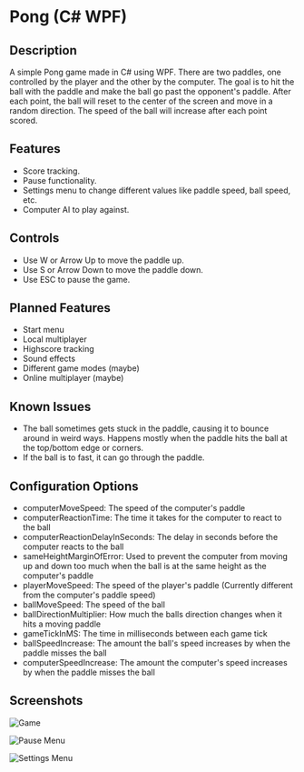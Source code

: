 # Pong (C# WPF)

## Description
A simple Pong game made in C# using WPF. There are two paddles, one controlled by the player and the other by the computer. The goal is to hit the ball with the paddle and make the ball go past the opponent's paddle. After each point, the ball will reset to the center of the screen and move in a random direction. The speed of the ball will increase after each point scored.

## Features
- Score tracking.
- Pause functionality.
- Settings menu to change different values like paddle speed, ball speed, etc.
- Computer AI to play against.

## Controls
- Use W or Arrow Up to move the paddle up.
- Use S or Arrow Down to move the paddle down.
- Use ESC to pause the game.

## Planned Features
- Start menu
- Local multiplayer
- Highscore tracking
- Sound effects
- Different game modes (maybe)
- Online multiplayer (maybe)

## Known Issues
- The ball sometimes gets stuck in the paddle, causing it to bounce around in weird ways. Happens mostly when the paddle hits the ball at the top/bottom edge or corners.
- If the ball is to fast, it can go through the paddle.

## Configuration Options
  - computerMoveSpeed: The speed of the computer's paddle
  - computerReactionTime: The time it takes for the computer to react to the ball
  - computerReactionDelayInSeconds: The delay in seconds before the computer reacts to the ball
  - sameHeightMarginOfError: Used to prevent the computer from moving up and down too much when the ball is at the same height as the computer's paddle
  - playerMoveSpeed: The speed of the player's paddle (Currently different from the computer's paddle speed)
  - ballMoveSpeed: The speed of the ball
  - ballDirectionMultiplier: How much the balls direction changes when it hits a moving paddle
  - gameTickInMS: The time in milliseconds between each game tick
  - ballSpeedIncrease: The amount the ball's speed increases by when the paddle misses the ball
  - computerSpeedIncrease: The amount the computer's speed increases by when the paddle misses the ball

## Screenshots
![Game](https://github.com/KreativeName1/Pong/assets/115576847/7dab7225-e124-46f0-af89-ff925b8898ef)

![Pause Menu](https://github.com/KreativeName1/Pong/assets/115576847/6c102af7-1ad0-46c4-8b9c-ce27264a2580)

![Settings Menu](https://github.com/KreativeName1/Pong/assets/115576847/c809c4ac-5a12-4767-b323-266cb2dd4f0c)
